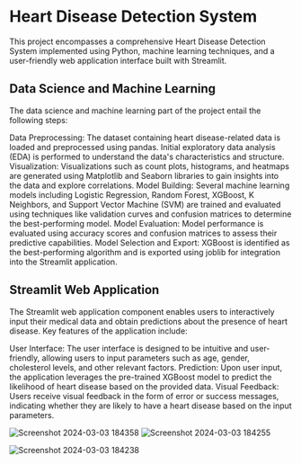 # Heart Disease Detection System
This project encompasses a comprehensive Heart Disease Detection System implemented using Python, machine learning techniques, and a user-friendly web application interface built with Streamlit.

## Data Science and Machine Learning
The data science and machine learning part of the project entail the following steps:

Data Preprocessing: The dataset containing heart disease-related data is loaded and preprocessed using pandas. Initial exploratory data analysis (EDA) is performed to understand the data's characteristics and structure.
Visualization: Visualizations such as count plots, histograms, and heatmaps are generated using Matplotlib and Seaborn libraries to gain insights into the data and explore correlations.
Model Building: Several machine learning models including Logistic Regression, Random Forest, XGBoost, K Neighbors, and Support Vector Machine (SVM) are trained and evaluated using techniques like validation curves and confusion matrices to determine the best-performing model.
Model Evaluation: Model performance is evaluated using accuracy scores and confusion matrices to assess their predictive capabilities.
Model Selection and Export: XGBoost is identified as the best-performing algorithm and is exported using joblib for integration into the Streamlit application.
## Streamlit Web Application
The Streamlit web application component enables users to interactively input their medical data and obtain predictions about the presence of heart disease. Key features of the application include:

User Interface: The user interface is designed to be intuitive and user-friendly, allowing users to input parameters such as age, gender, cholesterol levels, and other relevant factors.
Prediction: Upon user input, the application leverages the pre-trained XGBoost model to predict the likelihood of heart disease based on the provided data.
Visual Feedback: Users receive visual feedback in the form of error or success messages, indicating whether they are likely to have a heart disease based on the input parameters.

![Screenshot 2024-03-03 184358](https://github.com/yuseiff/AI-Powered-Heart-Disease-Detection-Web-App-/assets/111249341/aaaa248d-3d08-40af-ac61-5f8a17a7f925)
![Screenshot 2024-03-03 184255](https://github.com/yuseiff/AI-Powered-Heart-Disease-Detection-Web-App-/assets/111249341/e10522ba-6c10-479b-9a79-06e71fdcde0d)

![Screenshot 2024-03-03 184238](https://github.com/yuseiff/AI-Powered-Heart-Disease-Detection-Web-App-/assets/111249341/74d4f276-c7f9-4fbf-a516-301f955622df)
